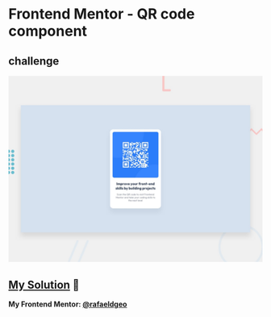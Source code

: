 # Frontend Mentor - QR code component
## challenge

![Design preview for the QR code component coding challenge](./design/desktop-preview.jpg)

## [My Solution](https://rafaeldgeo.github.io/my-practices-in-the-frontend-mentor/newbie/qr-code-component/) 🚀

**My Frontend Mentor: [@rafaeldgeo](https://www.frontendmentor.io/profile/rafaeldgeo)**
